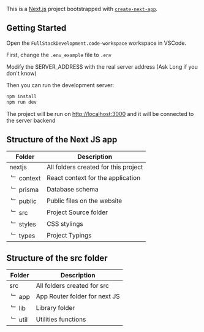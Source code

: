 This is a [Next.js](https://nextjs.org/) project bootstrapped with [`create-next-app`](https://github.com/vercel/next.js/tree/canary/packages/create-next-app).

## Getting Started

Open the `FullStackDevelopment.code-workspace` workspace in VSCode.

First, change the `.env_example` file to `.env`

Modify the SERVER_ADDRESS with the real server address (Ask Long if you don't know)

Then you can run the development server:

```bash
npm install
npm run dev
```

The project will be run on [http://localhost:3000](http://localhost:3000) and it will be connected to the server backend

## Structure of the Next JS app

| **Folder**             | **Description**                      |
| ---------------------- | ------------------------------------ |
| nextjs                 | All folders created for this project |
| &nbsp;&#65090; context | React context for the application    |
| &nbsp;&#65090; prisma  | Database schema                      |
| &nbsp;&#65090; public  | Public files on the website          |
| &nbsp;&#65090; src     | Project Source folder                |
| &nbsp;&#65090; styles  | CSS stylings                         |
| &nbsp;&#65090; types   | Project Typings                      |

## Structure of the src folder

| **Folder**          | **Description**               |
| ------------------- | ----------------------------- |
| src                 | All folders created for src   |
| &nbsp;&#65090; app  | App Router folder for next JS |
| &nbsp;&#65090; lib  | Library folder                |
| &nbsp;&#65090; util | Utilities functions           |
